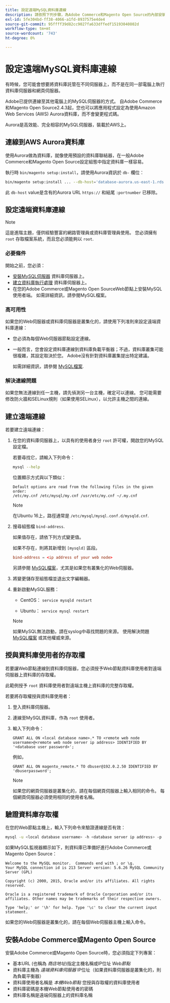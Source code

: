 ```yaml
---
title: 設定遠端MySQL資料庫連線
description: 請依照下列步驟，為Adobe Commerce和Magento Open Source的內部安裝設定遠端資料庫連線。
exl-id: 5fe304bd-ff38-4066-a1fd-8937575e4de4
source-git-commit: 95ffff39d82cc9027fa633dffedf15193040802d
workflow-type: tm+mt
source-wordcount: '743'
ht-degree: 0%

---
```


# 設定遠端MySQL資料庫連線

有時候，您可能會想要將資料庫託管在不同伺服器上，而不是在同一部電腦上執行資料庫伺服器和網頁伺服器。

Adobe已提供連線至其他電腦上的MySQL伺服器的方式。 自Adobe Commerce和Magento Open Source2.4.3起，您也可以將應用程式設定為使用Amazon Web Services (AWS) Aurora資料庫，而不會變更程式碼。

Aurora是高效能、完全相容的MySQL伺服器，裝載於AWS上。

## 連線到AWS Aurora資料庫

使用Aurora做為資料庫，就像使用預設的資料庫聯結器，在一般Adobe Commerce和Magento Open Source設定組態中指定資料庫一樣容易。

執行時 `bin/magento setup:install`，請使用Aurora資訊於 `db-` 欄位：

```bash
bin/magento setup:install ... --db-host='database-aurora.us-east-1.rds.amazonaws.com' --db-name='magento2' --db-user='username' --db-password='password' ...
```

此 `db-host` value是含有的Aurora URL `https://` 和結尾 `:portnumber`  已移除。

## 設定遠端資料庫連線

>[!NOTE]
>
>這是進階主題，僅供經驗豐富的網路管理員或資料庫管理員使用。 您必須擁有 `root` 存取檔案系統，而且您必須能夠以 `root`.

### 必要條件

開始之前，您必須：

* [安裝MySQL伺服器](mysql.md) 資料庫伺服器上。
* [建立資料庫執行處理](mysql.md#configuring-the-database-instance) 資料庫伺服器上。
* 在您的Adobe Commerce或Magento Open SourceWeb節點上安裝MySQL使用者端。 如需詳細資訊，請參閱MySQL檔案。

### 高可用性

如果您的Web伺服器或資料庫伺服器是叢集化的，請使用下列准則來設定遠端資料庫連線：

* 您必須為每個Web伺服器節點設定連線。
* 一般而言，您會設定資料庫連線到資料庫負載平衡器；不過，資料庫叢集可能很複雜，其設定取決於您。 Adobe沒有針對資料庫叢集提出特定建議。

  如需詳細資訊，請參閱 [MySQL檔案](https://dev.mysql.com/doc/refman/5.6/en/mysql-cluster.html).

### 解決連線問題

如果您無法連線到任一主機，請先偵測另一台主機，確定可以連線。 您可能需要修改防火牆和SELinux規則（如果使用SELinux），以允許主機之間的連線。

## 建立遠端連線

若要建立遠端連線：

1. 在您的資料庫伺服器上，以具有的使用者身分 `root` 許可權，開啟您的MySQL設定檔。

   若要尋找它，請輸入下列命令：

   ```bash
   mysql --help
   ```

   位置顯示方式與以下類似：

   ```terminal
   Default options are read from the following files in the given order:
   /etc/my.cnf /etc/mysql/my.cnf /usr/etc/my.cnf ~/.my.cnf
   ```

   >[!NOTE]
   >
   >在Ubuntu 16上，路徑通常是 `/etc/mysql/mysql.conf.d/mysqld.cnf`.

1. 搜尋組態檔 `bind-address`.

   如果值存在，請依下列方式變更值。

   如果不存在，則將其新增到 `[mysqld]` 區段。

   ```conf
   bind-address = <ip address of your web node>
   ```

   另請參閱 [MySQL檔案](https://dev.mysql.com/doc/refman/5.6/en/server-options.html)，尤其是如果您有叢集化的Web伺服器。

1. 將變更儲存至組態檔並退出文字編輯器。
1. 重新啟動MySQL服務：

   * CentOS： `service mysqld restart`

   * Ubuntu： `service mysql restart`

   >[!NOTE]
   >
   >如果MySQL無法啟動，請在syslog中尋找問題的來源。 使用解決問題 [MySQL檔案](https://dev.mysql.com/doc/refman/5.6/en/server-options.html#option_mysqld_bind-address) 或其他權威來源。

## 授與資料庫使用者的存取權

若要讓Web節點連線到資料庫伺服器，您必須授予Web節點資料庫使用者對遠端伺服器上資料庫的存取權。

此範例授予 `root` 資料庫使用者對遠端主機上資料庫的完整存取權。

若要將存取權授與資料庫使用者：

1. 登入資料庫伺服器。
1. 連線至MySQL資料庫，作為 `root` 使用者。
1. 輸入下列命令：

   ```shell
   GRANT ALL ON <local database name>.* TO <remote web node username>@<remote web node server ip address> IDENTIFIED BY '<database user password>';
   ```

   例如，

   ```shell
   GRANT ALL ON magento_remote.* TO dbuser@192.0.2.50 IDENTIFIED BY 'dbuserpassword';
   ```

   >[!NOTE]
   >
   >如果您的網頁伺服器是叢集化的，請在每個網頁伺服器上輸入相同的命令。 每個網頁伺服器必須使用相同的使用者名稱。

## 驗證資料庫存取權

在您的Web節點主機上，輸入下列命令來驗證連線是否有效：

```bash
mysql -u <local database username> -h <database server ip address> -p
```

如果MySQL監視器顯示如下，則資料庫已準備好進行Adobe Commerce或Magento Open Source：

```terminal
Welcome to the MySQL monitor.  Commands end with ; or \g.
Your MySQL connection id is 213 Server version: 5.6.26 MySQL Community Server (GPL)

Copyright (c) 2000, 2015, Oracle and/or its affiliates. All rights reserved.

Oracle is a registered trademark of Oracle Corporation and/or its affiliates. Other names may be trademarks of their respective owners.

Type 'help;' or '\h' for help. Type '\c' to clear the current input statement.
```

如果您的Web伺服器是叢集化的，請在每個Web伺服器主機上輸入命令。

## 安裝Adobe Commerce或Magento Open Source

安裝Adobe Commerce或Magento Open Source時，您必須指定下列專案：

* 基本URL (也稱為 *商店地址*)指定主機名稱或IP位址 *Web節點*
* 資料庫主機為 *遠端資料庫伺服器* IP位址（如果資料庫伺服器是叢集化的，則為負載平衡器）
* 資料庫使用者名稱是 *本機Web節點* 您授與存取權的資料庫使用者
* 資料庫密碼是本機Web節點使用者的密碼
* 資料庫名稱是遠端伺服器上的資料庫名稱
